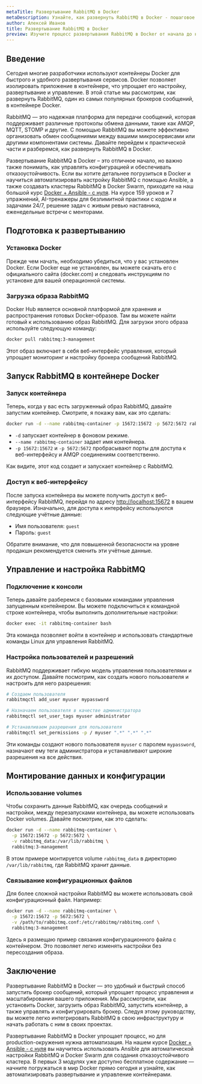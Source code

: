 ```yaml
---
metaTitle: Развертывание RabbitMQ в Docker
metaDescription: Узнайте, как развернуть RabbitMQ в Docker - пошаговое руководство, примеры кода и полезные советы для новичков и опытных разработчиков
author: Алексей Иванов
title: Развертывание RabbitMQ в Docker
preview: Изучите процесс развертывания RabbitMQ в Docker от начала до конца - советы, примеры и ключевые моменты помогут вам легко освоить этот процесс
---
```


## Введение

Сегодня многие разработчики используют контейнеры Docker для быстрого и удобного развертывания сервисов. Docker позволяет изолировать приложение в контейнере, что упрощает его настройку, развертывание и управление. В этой статье мы рассмотрим, как развернуть RabbitMQ, один из самых популярных брокеров сообщений, в контейнере Docker.

RabbitMQ — это надежная платформа для передачи сообщений, которая поддерживает различные протоколы обмена данными, такие как AMQP, MQTT, STOMP и другие. С помощью RabbitMQ вы можете эффективно организовать обмен сообщениями между вашими микросервисами или другими компонентами системы. Давайте перейдем к практической части и разберемся, как развернуть RabbitMQ в Docker.

Развертывание RabbitMQ в Docker – это отличное начало, но важно также понимать, как управлять конфигурацией и обеспечивать отказоустойчивость. Если вы хотите детальнее погрузиться в Docker и научиться автоматизировать настройку RabbitMQ с помощью Ansible, а также создавать кластеры RabbitMQ в Docker Swarm, приходите на наш большой курс [Docker + Ansible - с нуля](https://purpleschool.ru/course/docker). На курсе 159 уроков и 7 упражнений, AI-тренажеры для безлимитной практики с кодом и задачами 24/7, решение задач с живым ревью наставника, еженедельные встречи с менторами.

## Подготовка к развертыванию

### Установка Docker

Прежде чем начать, необходимо убедиться, что у вас установлен Docker. Если Docker еще не установлен, вы можете скачать его с официального сайта (docker.com) и следовать инструкциям по установке для вашей операционной системы.

### Загрузка образа RabbitMQ

Docker Hub является основной платформой для хранения и распространения готовых Docker-образов. Там вы можете найти готовый к использованию образ RabbitMQ. Для загрузки этого образа используйте следующую команду:

```bash
docker pull rabbitmq:3-management
```

Этот образ включает в себя веб-интерфейс управления, который упрощает мониторинг и настройку брокера сообщений RabbitMQ.

## Запуск RabbitMQ в контейнере Docker

### Запуск контейнера

Теперь, когда у вас есть загруженный образ RabbitMQ, давайте запустим контейнер. Смотрите, я покажу вам, как это сделать:

```bash
docker run -d --name rabbitmq-container -p 15672:15672 -p 5672:5672 rabbitmq:3-management
```

- `-d` запускает контейнер в фоновом режиме.
- `--name rabbitmq-container` задает имя контейнера.
- `-p 15672:15672` и `-p 5672:5672` пробрасывают порты для доступа к веб-интерфейсу и AMQP соединениям соответственно.

Как видите, этот код создает и запускает контейнер с RabbitMQ.

### Доступ к веб-интерфейсу

После запуска контейнера вы можете получить доступ к веб-интерфейсу RabbitMQ, перейдя по адресу [http://localhost:15672](http://localhost:15672) в вашем браузере. Изначально, для доступа к интерфейсу используются следующие учётные данные:

- Имя пользователя: `guest`
- Пароль: `guest`

Обратите внимание, что для повышенной безопасности на уровне продакшн рекомендуется сменить эти учётные данные.

## Управление и настройка RabbitMQ

### Подключение к консоли

Теперь давайте разберемся с базовыми командами управления запущенным контейнером. Вы можете подключиться к командной строке контейнера, чтобы выполнить дополнительные настройки:

```bash
docker exec -it rabbitmq-container bash
```

Эта команда позволяет войти в контейнер и использовать стандартные команды Linux для управления RabbitMQ.

### Настройка пользователей и разрешений

RabbitMQ поддерживает гибкую модель управления пользователями и их доступом. Давайте посмотрим, как создать нового пользователя и настроить для него разрешения:

```bash
# Создаем пользователя
rabbitmqctl add_user myuser mypassword

# Назначаем пользователя в качестве администратора
rabbitmqctl set_user_tags myuser administrator

# Устанавливаем разрешения для пользователя
rabbitmqctl set_permissions -p / myuser ".*" ".*" ".*"
```

Эти команды создают нового пользователя `myuser` с паролем `mypassword`, назначают ему теги администратора и устанавливают широкие разрешения на все действия.

## Монтирование данных и конфигурации

### Использование volumes

Чтобы сохранить данные RabbitMQ, как очередь сообщений и настройки, между перезапусками контейнера, вы можете использовать Docker volumes. Давайте посмотрим, как это сделать:

```bash
docker run -d --name rabbitmq-container \
  -p 15672:15672 -p 5672:5672 \
  -v rabbitmq_data:/var/lib/rabbitmq \
  rabbitmq:3-management
```

В этом примере монтируется volume `rabbitmq_data` в директорию `/var/lib/rabbitmq`, где RabbitMQ хранит данные.

### Связывание конфигурационных файлов

Для более сложной настройки RabbitMQ вы можете использовать свой конфигурационный файл. Например:

```bash
docker run -d --name rabbitmq-container \
  -p 15672:15672 -p 5672:5672 \
  -v /path/to/rabbitmq.conf:/etc/rabbitmq/rabbitmq.conf \
  rabbitmq:3-management
```

Здесь я размещаю пример связания конфигурационного файла с контейнером. Это позволяет легко изменять настройки без пересоздания образа.

## Заключение

Развертывание RabbitMQ в Docker — это удобный и быстрый способ запустить брокер сообщений, который упрощает процесс управления и масштабирования вашего приложения. Мы рассмотрели, как установить Docker, загрузить образ RabbitMQ, запустить контейнер, а также управлять и конфигурировать брокер. Следуя этому руководству, вы можете легко интегрировать RabbitMQ в свою инфраструктуру и начать работать с ним в своих проектах.

Развертывание RabbitMQ в Docker упрощает процесс, но для production-окружения нужна автоматизация. На нашем курсе [Docker + Ansible - с нуля](https://purpleschool.ru/course/docker) вы научитесь использовать Ansible для автоматической настройки RabbitMQ и Docker Swarm для создания отказоустойчивого кластера. В первых 3 модулях уже доступно бесплатное содержание — начните погружаться в мир Docker прямо сегодня и узнайте, как автоматизировать развертывание и управление контейнерами.
